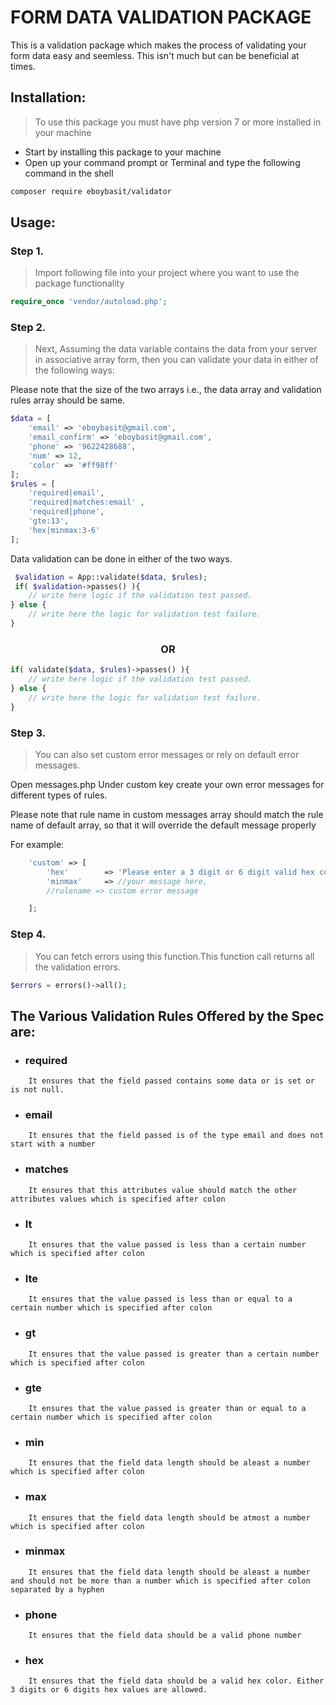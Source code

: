 # FORM DATA VALIDATION PACKAGE

This is a validation package which makes the process of validating your form data easy and seemless. This isn't much but can be beneficial at times.

## Installation:

> To use this package you must have php version 7 or more installed in your machine

- Start by installing this package to your machine
- Open up your command prompt or Terminal and type the following command in the shell

```sh
composer require eboybasit/validator
```

## Usage:

### Step 1.

> Import following file into your project where you want to use the package functionality

```php
require_once 'vendor/autoload.php';
```

### Step 2.


> Next, Assuming the data variable contains the data from your server in associative array form, then you can validate your data in either of the following ways:

Please note that the size of the two arrays i.e., the data array and validation rules array should be same.


```php
$data = [
	'email' => 'eboybasit@gmail.com',
	'email_confirm' => 'eboybasit@gmail.com',
	'phone' => '9622428688',
	'num' => 12,
	'color' => '#ff98ff'
];
$rules = [
	'required|email',
	'required|matches:email' ,
	'required|phone',
	'gte:13',
	'hex|minmax:3-6'
];
```

Data validation can be done in either of the two ways.

```php
 $validation = App::validate($data, $rules);
 if( $validation->passes() ){
	// write here logic if the validation test passed.
} else {
	// write here the logic for validation test failure.
}
```

<h3 align="center">OR</h3>


```php
if( validate($data, $rules)->passes() ){
	// write here logic if the validation test passed.
} else {
	// write here the logic for validation test failure.
}
```

### Step 3.

> You can also set custom error messages or rely on default error messages.

Open messages.php
Under custom key create your own error messages for different types of rules.

Please note that rule name in custom messages array should match the rule name of default array, so that it will override the default message properly

For example:

```php
	'custom' => [
		'hex' 	 	 => 'Please enter a 3 digit or 6 digit valid hex code',
		'minmax' 	 => //your message here,
		//rulename => custom error message

	];
```

### Step 4.

> You can fetch errors using this function.This function call returns all the validation errors.


```php
$errors = errors()->all();
```

## The Various Validation Rules Offered by the Spec are:
- ###  required
```
	It ensures that the field passed contains some data or is set or is not null.
```
- ### email
```
	It ensures that the field passed is of the type email and does not start with a number
```
- ### matches
```
	It ensures that this attributes value should match the other attributes values which is specified after colon
```
- ### lt
```
	It ensures that the value passed is less than a certain number which is specified after colon
```
- ### lte
```
	It ensures that the value passed is less than or equal to a certain number which is specified after colon
```
- ### gt
```
	It ensures that the value passed is greater than a certain number which is specified after colon
```
- ### gte
```
	It ensures that the value passed is greater than or equal to a certain number which is specified after colon
```
- ### min
```
	It ensures that the field data length should be aleast a number which is specified after colon
```
- ### max
```
	It ensures that the field data length should be atmost a number which is specified after colon
```
- ### minmax
```
	It ensures that the field data length should be aleast a number and should not be more than a number which is specified after colon separated by a hyphen
```
- ### phone
```
	It ensures that the field data should be a valid phone number
```
- ### hex
```
	It ensures that the field data should be a valid hex color. Either 3 digits or 6 digits hex values are allowed.
```